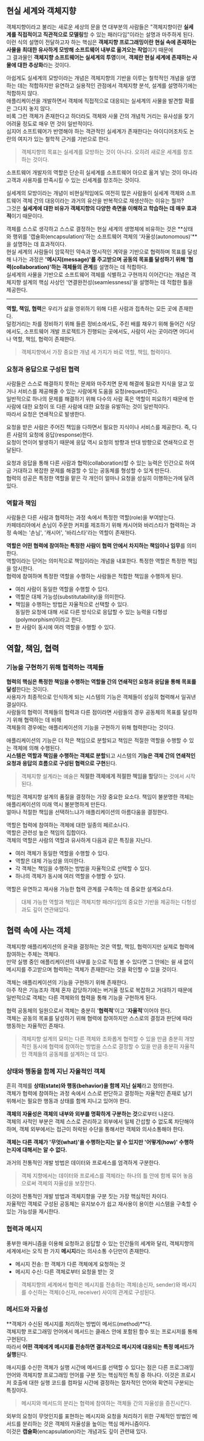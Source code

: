 ## 현실 세계와 객체지향

객체지향이라고 불리는 새로운 세상의 문을 연 대부분의 사람들은 "객체지향이란 **실세계를 직접적이고 직관적으로 모델링**할 수 있는 패러다임"이라는 설명과 마주하게 된다.  
이런 식의 설명이 전달하고자 하는 핵심은 **객체지향 프로그래밍이란 현실 속에 존재하는 사물을 최대한 유사하게 모방해 소프트웨어 내부로 옮겨오는 작업**이기 때문에  
그 결과물인 **객체지향 소프트웨어는 실세계의 투영**이며, **객체란 현실 세계에 존재하는 사물에 대한 추상화**라는 것이다.

아쉽게도 실세계의 모방이라는 개념은 객체지향의 기반을 이루는 철학적인 개념을 설명하는 데는 적합하지만 유연하고 실용적인 관점에서 객체지향 분석, 설계를 설명하기에는 적합하지 않다.  
애플리케이션을 개발하면서 객체에 직접적으로 대응되는 실세계의 사물을 발견할 확률은 그다지 놓지 않다.  
비록 그런 객체가 존재한다고 하더라도 객체와 사물 간의 개념적 거리는 유사성을 찾기 어려울 정도로 매우 먼 것이 일반적이다.  
심지어 소프트웨어가 반영해야 하는 객관적인 실세계가 존재한다는 아이디어조차도 논란의 여지가 있는 철학적 근거를 기반으로 한다.

> 객체지향의 목표는 실세계를 모방하는 것이 아니다. 오히려 새로운 세계를 창조하는 것이다.

소프트웨어 개발자의 역할은 단순히 실세계를 소프트웨어 아으로 옮겨 넣는 것이 아니라 고객과 사용자를 만족시킬 수 있는 신세계를 창조하는 것이다.

실세계의 모방이라는 개념이 비현실적임에도 여전히 많은 사람들이 실세계 객체와 소프트웨어 객체 간의 대응이라는 과거의 유산을 반복적으로 재생산하는 이유는 뭘까?  
그것은 **실세계에 대한 비유가 객체지향의 다양한 측면을 이해하고 학습하는 데 매우 효과적**이기 때문이다.

객체를 스스로 생각하고 스스로 결정하는 현실 세계의 생명체에 비유하는 것은 **상태와 행위를 '캡슐화(encapsulation)'하는 소프트웨어 객체의 '자율성(autonomous)'**을 설명하는 데 효과적이다.  
현실 세계의 사람들이 암묵적인 약속과 명시적인 계약을 기반으로 협력하며 목표를 달성해 나가는 과정은 **'메시지(message)'를 주고받으며 공동의 목표를 달성하기 위해 '협력(collaboration)'하는 객체들의 관계**를 설명하는 데 적합하다.  
실세계의 사물을 기반으로 소프트웨어 객체를 식별하고 구현까지 이어간다는 개념은 객체지향 설계의 핵심 사상인 '연결완전성(seamlessness)'을 설명하는 데 적합한 틀을 제공한다.

---

**역할, 책임, 협력**은 우리가 삶을 영위하기 위해 다른 사람과 접촉하는 모든 곳에 존재한다.  
덜컹거리는 차를 정비하기 위해 들른 정비소에서도, 주린 배를 채우기 위해 들어간 식당에서도, 소프트웨어 개발 프로젝트가 진행되는 곳에서도, 사람이 사는 곳이라면 어디서나 역할, 책임, 협력이 존재한다.

> 객체지향에서 가장 중요한 개념 세 가지가 바로 역할, 책임, 협력이다.

### 요청과 응답으로 구성된 협력

사람들은 스스로 해결하지 못하는 문제와 마주치면 문제 해결에 필요한 지식을 알고 있거나 서비스를 제공해줄 수 있는 사람에게 도움을 요청(request)한다.  
일반적으로 하나의 문제를 해결하기 위해 다수의 사람 혹은 역할이 피요하기 때문에 한 사람에 대한 요청이 또 다른 사람에 대한 요청을 유발하는 것이 일반적이다.  
따라서 요청은 연쇄적으로 발생한다.

요청을 받은 사람은 주어진 책임을 다하면서 필요한 지식이나 서비스를 제공한다. 즉, 다른 사람의 요청에 응답(response)한다.  
요청이 연이어 발생하기 때문에 응답 역시 요청의 방향과 반대 방향으로 연쇄적으로 전달된다.

요청과 응답을 통해 다른 사람과 협력(collaboration)할 수 있는 능력은 인간으로 하여금 거대하고 복잡한 문제를 해결할 수 있는 공동체를 형성할 수 있게 만든다.  
협력의 성공은 특정한 역할을 맡은 각 개인이 얼마나 요청을 성실히 이행하는가에 달려 있다.

### 역할과 책임

사람들은 다른 사람과 협력하는 과정 속에서 특정한 역할(role)을 부여받는다.  
카페테리아에서 손님이 주문한 커피를 제조하기 위해 캐시어와 바리스타가 협력하는 과정 속에는 '손님', '캐시어', '바리스타'라는 역할이 존재한다.

**역할은 어떤 협력에 참여하는 특정한 사람이 협력 안에서 차지하는 책임이나 임무**를 의미한다.  
역할이라는 단어는 의미적으로 책임이라는 개념을 내포한다. 특정한 역할은 특정한 책임을 암시한다.  
협력에 참여하며 특정한 역할을 수행하는 사람들은 적합한 책임을 수행하게 된다.

- 여러 사람이 동일한 역할을 수행할 수 있다.
- 역할은 대체 가능성(substitutability)을 의미한다.
- 책임을 수행하는 방법은 자율적으로 선택할 수 있다.  
  동일한 요청에 대해 서로 다른 방식으로 응답할 수 있는 능력을 다형성(polymorphism)이라고 한다.
- 한 사람이 동시에 여러 역할을 수행할 수 있다.

## 역할, 책임, 협력

### 기능을 구현하기 위해 협력하는 객체들

**협력의 핵심은 특정한 책임을 수행하는 역할들 간의 연쇄적인 요청과 응답을 통해 목표를 달성**한다는 것이다.  
사용자가 최종적으로 인식하게 되는 시스템의 기능은 객체들이 성실히 협력해서 일궈낸 결실이다.  
사람들의 협력이 객체들의 협력과 다른 점이라면 사람들의 경우 공동체의 목표를 달성하기 위해 협력하는 데 비해  
객체들의 경우에는 애플리케이션의 기능을 구현하기 위해 협력한다는 것이다.

애플리케이션의 기능은 더 작은 책임으로 분할되고 책임은 적절한 역할을 수행할 수 있는 객체에 의해 수행된다.  
**시스템은 역할과 책임을 수행하는 객체로 분할**되고 시스템의 **기능은 객체 간의 연쇄적인 요청과 응답의 흐름으로 구성된 협력으로 구현**된다.

> 객체지향 설계라는 예술은 **적절한 객체에게 적절한 책임을 할당**하는 것에서 시작된다.

책임은 객체지향 설계의 품질을 결정하는 가장 중요한 요소다. 책임이 불분명한 객체는 애플리케이션의 미래 역시 불분명하게 만든다.  
얼마나 적절한 책임을 선택하느냐가 애플리케이션의 아름다움을 결정한다.

역할은 협력에 참여하는 객체에 대한 일종의 페르소나다.  
역할은 관련성 높은 책임의 집합이다.  
객체의 역할은 사람의 역할과 유사하게 다음과 같은 특징을 지닌다.

- 여러 객체가 동일한 역할을 수행할 수 있다.
- 역할은 대체 가능성을 의미한다.
- 각 객체는 책임을 수행하는 방법을 자율적으로 선택할 수 있다.
- 하나의 객체가 동시에 여러 역할을 수행할 수 있다.

역할은 유연하고 재사용 가능한 협력 관계를 구축하는 데 중요한 설계요소다.

> 대체 가능한 역할과 책임은 객체지향 패러다임의 중요한 기반을 제공하는 다형성과도 깊이 연관돼있다.

## 협력 속에 사는 객체

객체지향 애플리케이션의 윤곽을 결정하는 것은 역할, 책임, 협력이지만 실제로 협력에 참여하는 주체는 객체다.  
만약 실행 중인 애플리케이션의 내부를 눈으로 직접 볼 수 있다면 그 안에는 쉴 새 없이 메시지를 주고받으며 협력하는 객체가 존재한다는 것을 확인할 수 있을 것이다.

객체는 애플리케이션의 기능을 구현하기 위해 존재한다.  
아주 작은 기능조차 객체 혼자 감당하기에는 버거울 정도로 복잡하고 거대하기 때문에 일반적으로 객체는 다른 객체와의 협력을 통해 기능을 구현하게 된다.

협력 공동체의 일원으로서 객체는 충분히 '**협력적**'이고 '**자율적**'이어야 한다.  
객체는 공동의 목표를 달성하기 위해 협력에 참여하지만 스스로의 결정과 판단에 따라 행동하는 자율적인 존재다.

> 객체지향 설계의 묘미는 다른 객체와 조화롭게 협력할 수 있을 만큼 충분히 개방적인 동시에 협력에 참여하는 방법을 스스로 결정할 수 있을 만큼 충분히 자율적인 객체들의 공동체를 설계하는 데 있다.

### 상태와 행동을 함께 지닌 자율적인 객체

흔히 객체를 **상태(state)와 행동(behavior)을 함께 지닌 실체**라고 정의한다.  
객체가 협력에 참여하는 과정 속에서 스스로 판단하고 결정하는 자율적인 존재로 남기 위해서는 필요한 행동과 상태를 함께 지니고 있어야 한다.

**객체의 자율성은 객체의 내부와 외부를 명확하게 구분하는 것**으로부터 나온다.  
객체의 사적인 부분은 객체 스스로 관리하고 외부에서 일체 간섭할 수 없도록 차단해야 하며, 객체 외부에서는 접근이 허락된 수단을 통해서만 객체와 의사소통해야 한다.

**객체는 다른 객체가 '무엇(what)'을 수행하는지는 알 수 있지만 '어떻게(how)' 수행하는지에 대해서는 알 수 없다.**

과거의 전통적인 개발 방법은 데이터와 프로세스를 엄격하게 구분한다.

> 객체 지향에서는 데이터와 프로세스를 객체라는 하나의 틀 안에 함께 묶어 놓음으로써 객체의 자율성을 보장한다.

이것이 전통적인 개발 방법과 객체지향을 구분 짓는 가장 핵심적인 차이다.  
자율적인 객체로 구성된 공동체는 유지보수가 쉽고 재사용이 용이한 시스템을 구축할 수 있는 가능성을 제시한다.

### 협력과 메시지

풍부한 매커니즘을 이용해 요청하고 응답할 수 있는 인간들의 세계와 달리, 객체지향의 세계에서는 오직 한 가지 **메시지**라는 의사소통 수단만이 존재한다.

- 메시지 전송: 한 객체가 다른 객체에게 요청하는 것
- 메시지 수신: 다른 객체로부터 요청을 받는 것

> 객체지향의 세계에서 협력은 메시지를 전송하는 객체(송신자, sender)와 메시지를 수신하는 객체(수신자, receiver) 사이의 관계로 구성된다.

### 메서드와 자율성

**객체가 수신된 메시지를 처리하는 방법이 메서드(method)**다.  
객체지향 프로그래밍 언어에서 메서드는 클래스 안에 포함된 함수 또는 프로시저를 통해 구현된다.  
따라서 **어떤 객체에게 메시지를 전송하면 결과적으로 메시지에 대응되는 특정 메서드가 실행**된다.

매시지를 수신한 객체가 실행 시간에 메서드를 선택할 수 있다는 점은 다른 프로그래밍 언어와 객체지향 프로그래밍 언어를 구분 짓는 핵심적인 특징 중 하나다.
이것은 프로시저 호출에 대한 실행 코드를 컴파일 시간에 결정하는 절차적인 언어와 확연히 구분되는 특징이다.

> 메시지와 메서드의 분리는 협력에 참여하는 객체들 간의 자율성을 증진시킨다.

외부의 요청이 무엇인지를 표현하는 메시지와 요청을 처리하기 위한 구체적인 방법인 메서드를 분리하는 것은 객체의 자율성을 높이는 핵심 메커니즘이다.  
이것은 **캡슐화**(encapsulation)라는 개념과도 깊이 관련돼 있다.
